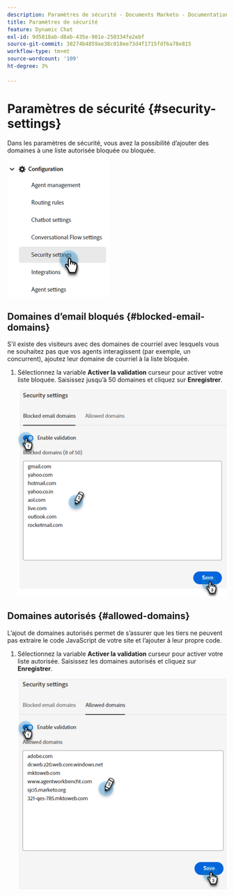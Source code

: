 ```yaml
---
description: Paramètres de sécurité - Documents Marketo - Documentation du produit
title: Paramètres de sécurité
feature: Dynamic Chat
exl-id: 9d5818ab-d8ab-435e-901e-250334fe2ebf
source-git-commit: 38274b4859ae38c018ee73d4f1715fdf6a78e815
workflow-type: tm+mt
source-wordcount: '109'
ht-degree: 3%

---
```


# Paramètres de sécurité {#security-settings}

Dans les paramètres de sécurité, vous avez la possibilité d’ajouter des domaines à une liste autorisée bloquée ou bloquée.

![](assets/security-settings-1.png)

## Domaines d’email bloqués {#blocked-email-domains}

S’il existe des visiteurs avec des domaines de courriel avec lesquels vous ne souhaitez pas que vos agents interagissent (par exemple, un concurrent), ajoutez leur domaine de courriel à la liste bloquée.

1. Sélectionnez la variable **Activer la validation** curseur pour activer votre liste bloquée. Saisissez jusqu’à 50 domaines et cliquez sur **Enregistrer**.

   ![](assets/security-settings-2.png)

## Domaines autorisés {#allowed-domains}

L’ajout de domaines autorisés permet de s’assurer que les tiers ne peuvent pas extraire le code JavaScript de votre site et l’ajouter à leur propre code.

1. Sélectionnez la variable **Activer la validation** curseur pour activer votre liste autorisée. Saisissez les domaines autorisés et cliquez sur **Enregistrer**.

   ![](assets/security-settings-3.png)
